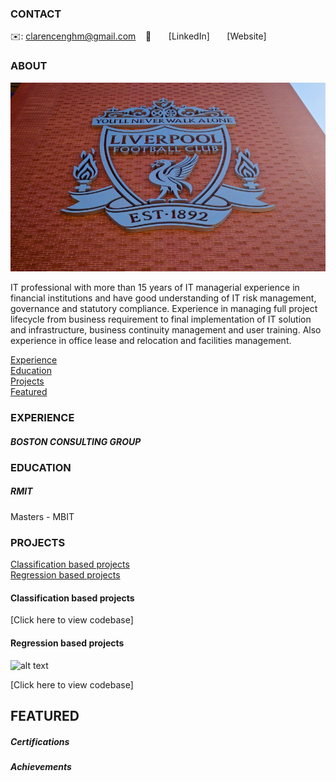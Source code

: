 <!-- CONTACT Section Starts -->
### CONTACT

<!-- Add your details -->
✉️: clarencenghm@gmail.com 
&nbsp;&nbsp; 📲 
&nbsp;&nbsp;&nbsp;&nbsp;&nbsp; [LinkedIn]
&nbsp;&nbsp;&nbsp;&nbsp;&nbsp; [Website]
<!-- CONTACT Section Ends -->

<!-- ABOUT Section Starts -->
### ABOUT
<!-- Add link to your picture -->

![alt text](https://raw.githubusercontent.com/cn2886/clarence_ng/main/images/LiverpoolFC.jpg)

<!-- Add your details -->

IT professional with more than 15 years of IT managerial experience in financial institutions and have good understanding of IT risk management, governance and statutory compliance. Experience in managing full project lifecycle from business requirement to final implementation of IT solution and infrastructure, business continuity management and user training. Also experience in office lease and relocation and facilities management.


<!-- Add link to the sections -->
[Experience](#experience) <br>
[Education](#education) <br>
[Projects](#projects) <br>
[Featured](#featured) <br> 

<!-- ABOUT Section Ends -->

<!-- EXPERIENCE Section Starts -->
### EXPERIENCE
<!-- Add your details -->
##### BOSTON CONSULTING GROUP


<!-- EXPERIENCE Section Ends -->

<!-- EDUCATION Section Starts -->
### EDUCATION
<!-- Add your details -->
##### RMIT
Masters - MBIT

<!-- EDUCATION Section Ends -->

<!-- PROJECTS Section Starts -->
### PROJECTS
<!-- Add your details -->

[Classification based projects](#classification-based-projects) <br>
[Regression based projects](#regression-based-projects) <br>

<!-- Add your details -->

#### Classification based projects


[Click here to view codebase]

#### Regression based projects
![alt text](https://)


[Click here to view codebase]

<!-- PROJECTS Section Ends -->

<!-- FEATURED Section Starts -->
## FEATURED
<!-- Add your details -->
##### Certifications


##### Achievements

<!-- FEATURED Section Ends -->
